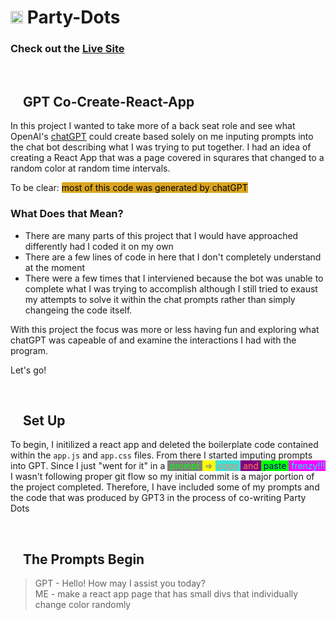# <img src="./public/favicon.ico" width="20em"/> Party-Dots

### Check out the [Live Site](https://intuitiveharmony.github.io/party-dots/ "Party with the Dots!")    

<br />

## <img src="./public/favicon.ico" width="15em" class="filter1"/> GPT Co-Create-React-App

In this project I wanted to take more of a back seat role and see what OpenAI's [chatGPT](https://openai.com/blog/chatgpt) could create based solely on me inputing prompts into the chat bot describing what I was trying to put together.  I had an idea of creating a React App that was a page covered in squrares that changed to a random color at random time intervals. 

To be clear: <span style="color: black; background-color: goldenrod; " >most of this code was generated by chatGPT</span> 

### What Does that Mean?

- There are many parts of this project that I would have approached differently had I coded it on my own
- There are a few lines of code in here that I don't completely understand at the moment
- There were a few times that I interviened because the bot was unable to complete what I was trying to accomplish although I still tried to exaust my attempts to solve it within the chat prompts rather than simply changeing the code itself. 
 
With this project the focus was more or less having fun and exploring what chatGPT was capeable of and examine the interactions I had with the program.

Let's go!

<br />

## <img src="./public/favicon.ico" width="15em"/> Set Up

To begin, I initilized a react app and deleted the boilerplate code contained within the `app.js` and `app.css` files.  From there I started imputing prompts into GPT.  Since I just "went for it" in a 
<span style="color: lime; background-color: grey; " >&nbsp;prompt </span>
<span style="color: grey; background-color: yellow; " >&nbsp;=> </span>
<span style="color: salmon; background-color: turquoise; " >&nbsp;copy </span>
<span style="color: coral; background-color: purple; " >&nbsp;and </span>
<span style="color: navy; background-color: lime; " >&nbsp;paste </span>
<span style="color: cyan; background-color: magenta; " >&nbsp;frenzy!!! </span> I wasn't following proper git flow so my initial commit is a major portion of the project completed.  Therefore, I have included some of my prompts and the code that was produced by GPT3 in the process of co-writing Party Dots 

<br />

## <img src="./public/favicon.ico" width="15em"/> The Prompts Begin

> GPT - Hello! How may I assist you today?<br />ME - make a react app page that has small divs that individually change color randomly 

 

